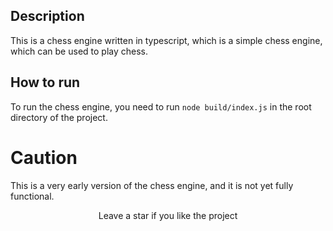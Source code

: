 ## Description

This is a chess engine written in typescript, which is a simple chess engine, which can be used to play chess.

## How to run

To run the chess engine, you need to run `node build/index.js` in the root directory of the project.

# Caution

This is a very early version of the chess engine, and it is not yet fully functional.

<center>Leave a star if you like the project</center>
